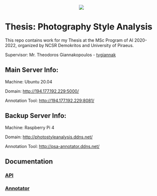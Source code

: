 <p align="center">
  <img src="https://i.imgur.com/68Juvpa.png"/>
</p>

# Thesis: Photography Style Analysis

This repo contains work for my Thesis at the MSc Program of AI 2020-2022, organized by NCSR Demokritos and University of Piraeus.

Supervisor: Mr. Theodoros Giannakopoulos - [tygiannak](https://github.com/tyiannak)

## Main Server Info:

Machine: Ubuntu 20.04

Domain: http://194.177.192.229:5000/

Annotation Tool: http://194.177.192.229:8081/

## Backup Server Info:

Machine: Raspberry Pi 4

Domain: http://photostyleanalysis.ddns.net/

Annotation Tool: http://psa-annotator.ddns.net/

## Documentation

### [API](https://github.com/mzouros/MSc_AI_thesis/blob/main/Documentation/Documentation_API.md)
### [Annotator](https://github.com/mzouros/MSc_AI_thesis/blob/main/Documentation/Documentation_Annotator.md)
